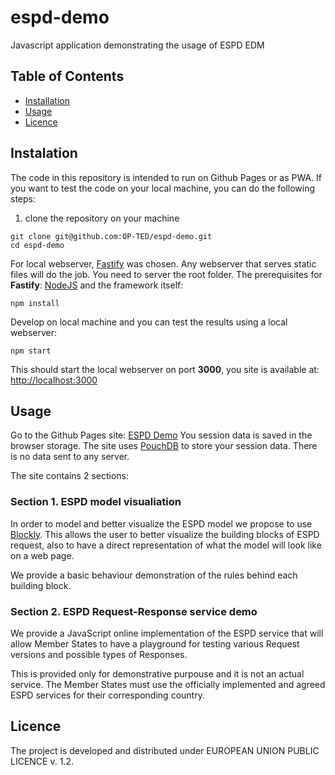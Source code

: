 # espd-demo
Javascript application demonstrating the usage of ESPD EDM

## Table of Contents
- [Installation](#installation)
- [Usage](#usage)
- [Licence](#licence)

## Instalation
The code in this repository is intended to run on Github Pages or as PWA. If you want to test the code on your local machine, you can do the following steps:

1. clone the repository on your machine
```
git clone git@github.com:OP-TED/espd-demo.git
cd espd-demo
```
For local webserver, [Fastify](https://fastify.dev/) was chosen. Any webserver that serves static files will do the job. You need to server the root folder. The prerequisites for **Fastify**: [NodeJS](https://nodejs.org/en/download/) and the framework itself:
```
npm install
```
Develop on local machine and you can test the results using a local webserver:
```
npm start
```
This should start the local webserver on port **3000**, you site is available at: [http://localhost:3000](http://localhost:3000)

## Usage

Go to the Github Pages site: [ESPD Demo](https://)
You session data is saved in the browser storage. The site uses [PouchDB](https://pouchdb.com) to store your session data. There is no data sent to any server.

The site contains 2 sections:
### Section 1. ESPD model visualiation

In order to model and better visualize the ESPD model we propose to use [Blockly](https://developers.google.com/blockly/). This allows the user to better visualize the building blocks of ESPD request, also to have a direct representation of what the model will look like on a web page.

We provide a basic behaviour demonstration of the rules behind each building block.

### Section 2. ESPD Request-Response service demo 

We provide a JavaScript online implementation of the ESPD service that will allow Member States to have a playground for testing various Request versions and possible types of Responses.

This is provided only for demonstrative purpouse and it is not an actual service. The Member States must use the officially implemented and agreed ESPD services for their corresponding country.

## Licence

The project is developed and distributed under EUROPEAN UNION PUBLIC LICENCE v. 1.2.